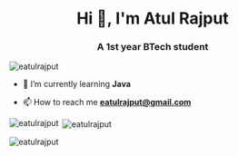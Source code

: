 <h1 align="center">Hi 👋, I'm Atul Rajput</h1>
<h3 align="center">A 1st year BTech student</h3>

<p align="left"> <img src="https://komarev.com/ghpvc/?username=eatulrajput&label=Profile%20views&color=0e75b6&style=flat" alt="eatulrajput" /> </p>

- 🌱 I’m currently learning **Java**

- 📫 How to reach me **eatulrajput@gmail.com**

<p><img align="left"
        src="https://github-readme-stats.vercel.app/api/top-langs?username=eatulrajput&show_icons=true&locale=en&layout=compact"
        alt="eatulrajput" /></p>

<p>&nbsp;<img align="center"
        src="https://github-readme-stats.vercel.app/api?username=eatulrajput&show_icons=true&locale=en"
        alt="eatulrajput" /></p>


<p><img align="center" src="https://github-readme-streak-stats.herokuapp.com/?user=eatulrajput&" alt="eatulrajput" /></p>
